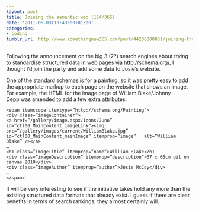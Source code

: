 ```yaml
---
layout: post
title: Joining the semantic web (154/365)
date: '2011-06-03T18:43:00+01:00'
categories:
- coding
tumblr_url: http://www.somethingnew365.com/post/44286008031/joining-the-semantic-web-154365
---
```

Following the announcement on the big 3 (2?) search engines about trying to standardise structured data in web pages via http://schema.org/, I thought I’d join the party and add some data to Josie’s website.

One of the standard schemas is for a painting, so it was pretty easy to add the appropriate markup to each page on the website that shows an image.
For example, the HTML for the image page of William Blake/Johnny Depp was amended to add a few extra attributes:

```
<span itemscope itemtype=”http://schema.org/Painting”>
<div class=”imageContainer”>
<a href=”/gallery/image.aspx/icons/Juno” id=”ctl00_MainContent_imageLink”><img src=”/gallery/images/current/WilliamBlake.jpg” id=”ctl00_MainContent_mainImage” itemprop=”image”   alt=”William Blake” /></a>
…
<h1 class=”imageTitle” itemprop=”name”>William Blake</h1
<div class=”imageDescription” itemprop=”description”>37 x 66cm oil on canvas 2010</div>
<div class=”imageAuthor” itemprop=”author”>Josie McCoy</div>
… 
</span>
```

It will be very interesting to see if the initiative takes hold any more than the existing structured data formats that already exist. I guess if there are clear benefits in terms of search rankings, they almost certainly will.
